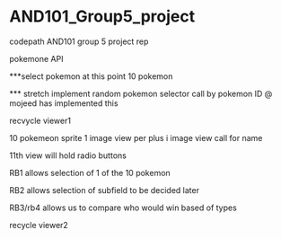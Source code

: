 # AND101_Group5_project
codepath AND101 group 5 project rep

pokemone API 

***select pokemon at this point 10 pokemon 

*** stretch implement random pokemon selector call by pokemon ID @ mojeed has implemented this 

recvycle viewer1 

10 pokemeon sprite 1 image view per plus i image view call for name 

11th view will hold radio buttons 

RB1 allows selection of 1 of the 10 pokemon

RB2 allows selection of subfield to be decided later 

RB3/rb4  allows us to compare who would win based of types 

recycle viewer2  

